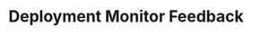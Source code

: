 # Deployment Monitor Feedback
<!-- Entries below should be added reverse chronologically (newest first) -->